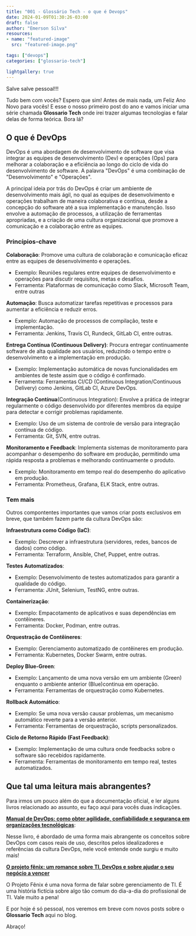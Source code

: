 ```yaml
---
title: "001 - Glossário Tech - o que é Devops"
date: 2024-01-09T01:30:26-03:00
draft: false
author: "Emerson Silva"
resources:
- name: "featured-image"
  src: "featured-image.png"

tags: ["devops"]
categories: ["glossario-tech"]

lightgallery: true
---
```


Salve salve pessoal!!!

Tudo bem com vocês? Espero que sim! Antes de mais nada, um Feliz Ano Novo para vocês! 
E esse o nosso primeiro post do ano e vamos iniciar uma série chamada **Glossario Tech** onde irei trazer algumas tecnologias e falar delas de forma teórica. Bora lá?


## O que é DevOps


DevOps é uma abordagem de desenvolvimento de software que visa integrar as equipes de desenvolvimento (Dev) e operações (Ops) para melhorar a colaboração e a eficiência ao longo do ciclo de vida do desenvolvimento de software. A palavra "DevOps" é uma combinação de "Desenvolvimento" e "Operações".

A principal ideia por trás do DevOps é criar um ambiente de desenvolvimento mais ágil, no qual as equipes de desenvolvimento e operações trabalham de maneira colaborativa e contínua, desde a concepção do software até a sua implementação e manutenção. Isso envolve a automação de processos, a utilização de ferramentas apropriadas, e a criação de uma cultura organizacional que promove a comunicação e a colaboração entre as equipes.

### Princípios-chave 

**Colaboração**: Promove uma cultura de colaboração e comunicação eficaz entre as equipes de desenvolvimento e operações.

 - Exemplo: Reuniões regulares entre equipes de desenvolvimento e operações para discutir requisitos, metas e desafios.
 - Ferramenta: Plataformas de comunicação como Slack, Microsoft Team, entre outras


**Automação**: Busca automatizar tarefas repetitivas e processos para aumentar a eficiência e reduzir erros.

 - Exemplo: Automação de processos de compilação, teste e implementação.
 - Ferramenta: Jenkins, Travis CI, Rundeck, GitLab CI, entre outras.

**Entrega Contínua (Continuous Delivery)**: Procura entregar continuamente software de alta qualidade aos usuários, reduzindo o tempo entre o desenvolvimento e a implementação em produção.

 - Exemplo: Implementação automática de novas funcionalidades em ambientes de teste assim que o código é confirmado.
 - Ferramenta: Ferramentas CI/CD (Continuous Integration/Continuous Delivery) como Jenkins, GitLab CI, Azure DevOps.

**Integração Contínua**(Continuous Integration): Envolve a prática de integrar regularmente o código desenvolvido por diferentes membros da equipe para detectar e corrigir problemas rapidamente.

 - Exemplo: Uso de um sistema de controle de versão para integração contínua de código.
 - Ferramenta: Git, SVN, entre outras.

**Monitoramento e Feedback**: Implementa sistemas de monitoramento para acompanhar o desempenho do software em produção, permitindo uma rápida resposta a problemas e melhorando continuamente o produto.

 - Exemplo: Monitoramento em tempo real do desempenho do aplicativo em produção.
 - Ferramenta: Prometheus, Grafana, ELK Stack, entre outras.

### Tem mais 

Outros compontentes importantes que vamos criar posts exclusivos em breve, que também fazem parte da cultura DevOps são:

**Infraestrutura como Código (IaC)**:

 - Exemplo: Descrever a infraestrutura (servidores, redes, bancos de dados) como código.
 - Ferramenta: Terraform, Ansible, Chef, Puppet, entre outras.

**Testes Automatizados**:

 - Exemplo: Desenvolvimento de testes automatizados para garantir a qualidade do código.
 - Ferramenta: JUnit, Selenium, TestNG, entre outras.

**Containerização**:

 - Exemplo: Empacotamento de aplicativos e suas dependências em contêineres.
 - Ferramenta: Docker, Podman, entre outras.

**Orquestração de Contêineres**:

 - Exemplo: Gerenciamento automatizado de contêineres em produção.
 - Ferramenta: Kubernetes, Docker Swarm, entre outras.

**Deploy Blue-Green**:

 - Exemplo: Lançamento de uma nova versão em um ambiente (Green) enquanto o ambiente anterior (Blue)continua em operação.
 - Ferramenta: Ferramentas de orquestração como Kubernetes.

**Rollback Automático**:

 - Exemplo: Se uma nova versão causar problemas, um mecanismo automático reverte para a versão anterior.
 - Ferramenta: Ferramentas de orquestração, scripts personalizados.

**Ciclo de Retorno Rápido (Fast Feedback)**:

 - Exemplo: Implementação de uma cultura onde feedbacks sobre o software são recebidos rapidamente.
 - Ferramenta: Ferramentas de monitoramento em tempo real, testes automatizados.



## Que tal uma leitura mais abrangentes?

Para irmos um pouco além do que a documentação oficial, e ler alguns livros relacionado ao assunto, eu faço aqui para vocês duas indicações.

[**Manual de DevOps: como obter agilidade, confiabilidade e segurança em organizações tecnológicas**](https://www.amazon.com.br/Manual-DevOps-confiabilidade-organiza%C3%A7%C3%B5es-tecnol%C3%B3gicas/dp/8550802697/ref=asc_df_8550802697/?tag=googleshopp00-20&linkCode=df0&hvadid=379715964603&hvpos=&hvnetw=g&hvrand=11430962015019775438&hvpone=&hvptwo=&hvqmt=&hvdev=c&hvdvcmdl=&hvlocint=&hvlocphy=1001773&hvtargid=pla-809606891693&psc=1&mcid=d74d2ed4e301353db476e93354dd0256):

Nesse livro, é abordado de uma forma mais abrangente os conceitos sobre DevOps com casos reais de uso, descritos pelos idealizadores e referências da cultura DevOps, nele você entende onde surgiu e muito mais! 

[**O projeto fênix: um romance sobre TI, DevOps e sobre ajudar o seu negócio a vencer**](https://www.amazon.com.br/projeto-f%C3%AAnix-Gene-Kim/dp/8550801895)

O Projeto Fênix é uma nova forma de falar sobre gerenciamento de TI. É uma história fictícia sobre algo tão comum do dia-a-dia do profissional de TI. Vale muito a pena!




E por hoje é só pessoal, nos veremos em breve com novos posts sobre o **Glossario Tech** aqui no blog.  

Abraço! 


<div id="giscus-comments">
  <script src="https://giscus.app/client.js"
          data-repo="silvemerson/emerson-silva-blog"
          data-repo-id="R_kgDONTalJA"
          data-category="General"
          data-category-id="DIC_kwDONTalJM4CkhmM"
          data-mapping="pathname"
          data-strict="0"
          data-reactions-enabled="1"
          data-emit-metadata="1"
          data-input-position="top"
          data-theme="dark"
          data-lang="pt"
          data-loading="lazy"
          crossorigin="anonymous"
          async>
  </script>
</div>